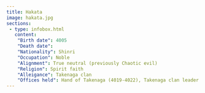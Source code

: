 ```yaml
---
title: Hakata
image: hakata.jpg
sections:
 - type: infobox.html
   content:
    "Birth date": 4005
    "Death date": 
    "Nationality": Shinri
    "Occupation": Noble
    "Alignment": True neutral (previously Chaotic evil)
    "Religion": Spirit faith
    "Alleigance": Takenaga clan
    "Offices held": Hand of Takenaga (4019-4022), Takenaga clan leader (4022-4027)
---
```


